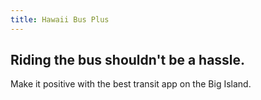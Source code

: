```yaml
---
title: Hawaii Bus Plus
---
```


<h2 class="font-display font-medium text-4xl md:text-5xl">
  Riding the bus shouldn't be a hassle.
</h2>
<p class="font-medium text-xl md:text-2xl mt-3">
  Make it positive with the best transit app on the <span class="inline-block">Big Island.</span>
</p>
